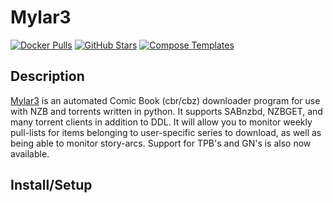 # Mylar3

[![Docker Pulls](https://img.shields.io/docker/pulls/linuxserver/mylar3?style=flat-square&color=607D8B&label=docker%20pulls&logo=docker)](https://hub.docker.com/r/linuxserver/mylar3)
[![GitHub Stars](https://img.shields.io/github/stars/linuxserver/docker-mylar3?style=flat-square&color=607D8B&label=github%20stars&logo=github)](https://github.com/linuxserver/docker-mylar3)
[![Compose Templates](https://img.shields.io/static/v1?style=flat-square&color=607D8B&label=compose&message=templates)](https://github.com/GhostWriters/DockSTARTer/tree/master/compose/.apps/mylar3)

## Description

[Mylar3](https://github.com/mylar3/mylar3) is an automated Comic Book (cbr/cbz) downloader program for use with NZB and torrents written in python. It supports SABnzbd, NZBGET, and many torrent clients in addition to DDL. It will allow you to monitor weekly pull-lists for items belonging to user-specific series to download, as well as being able to monitor story-arcs. Support for TPB's and GN's is also now available.

## Install/Setup
